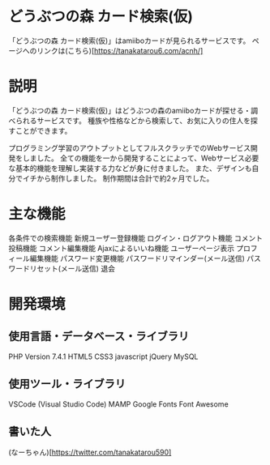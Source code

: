 # どうぶつの森 カード検索(仮)
「どうぶつの森 カード検索(仮)」はamiiboカードが見られるサービスです。
ページへのリンクは(こちら)[https://tanakatarou6.com/acnh/]

# 説明
「どうぶつの森 カード検索(仮)」はどうぶつの森のamiiboカードが探せる・調べられるサービスです。
種族や性格などから検索して、お気に入りの住人を探すことができます。

プログラミング学習のアウトプットとしてフルスクラッチでのWebサービス開発をしました。
全ての機能を一から開発することによって、Webサービス必要な基本的機能を理解し実装する力などが身に付きました。
また、デザインも自分でイチから制作しました。
制作期間は合計で約2ヶ月でした。

# 主な機能

各条件での検索機能
新規ユーザー登録機能
ログイン・ログアウト機能
コメント投稿機能
コメント編集機能
Ajaxによるいいね機能
ユーザーページ表示
プロフィール編集機能
パスワード変更機能
パスワードリマインダー(メール送信)
パスワードリセット(メール送信)
退会

# 開発環境
## 使用言語・データベース・ライブラリ
PHP Version 7.4.1
HTML5
CSS3
javascript
jQuery
MySQL

## 使用ツール・ライブラリ
VSCode (Visual Studio Code)
MAMP
Google Fonts
Font Awesome

## 書いた人
(なーちゃん)[https://twitter.com/tanakatarou590]
